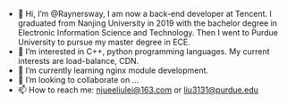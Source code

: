 - 👋 Hi, I’m @Raynersway, I am now a back-end developer at Tencent. I graduated from Nanjing University in 2019 with the bachelor degree in Electronic Information Science and Technology. Then I went to Purdue University to pursue my master degree in ECE. 
- 👀 I’m interested in C++, python programming languages. My current interests are load-balance, CDN.
- 🌱 I’m currently learning nginx module development.
- 💞️ I’m looking to collaborate on ...
- 📫 How to reach me: njueeliulei@163.com or liu3131@purdue.edu

<!---
Raynersway/Raynersway is a ✨ special ✨ repository because its `README.md` (this file) appears on your GitHub profile.
You can click the Preview link to take a look at your changes.
--->
